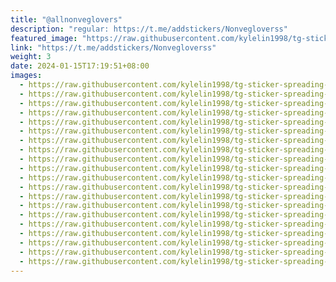```yaml
---
title: "@allnonveglovers"
description: "regular: https://t.me/addstickers/Nonvegloverss"
featured_image: "https://raw.githubusercontent.com/kylelin1998/tg-sticker-spreading-worldwide-images/main/img/095355fd-f88a-4bf9-8083-25ddeda37ae0.jpg"
link: "https://t.me/addstickers/Nonvegloverss"
weight: 3
date: 2024-01-15T17:19:51+08:00
images:
  - https://raw.githubusercontent.com/kylelin1998/tg-sticker-spreading-worldwide-images/main/img/095355fd-f88a-4bf9-8083-25ddeda37ae0.jpg
  - https://raw.githubusercontent.com/kylelin1998/tg-sticker-spreading-worldwide-images/main/img/e4edbfc6-6ebb-4224-a62e-3f81f35efb8e.jpg
  - https://raw.githubusercontent.com/kylelin1998/tg-sticker-spreading-worldwide-images/main/img/826d26df-3216-499e-a8dc-50d8a707e41f.jpg
  - https://raw.githubusercontent.com/kylelin1998/tg-sticker-spreading-worldwide-images/main/img/980b6c31-021d-4809-8adf-74fcd541f085.jpg
  - https://raw.githubusercontent.com/kylelin1998/tg-sticker-spreading-worldwide-images/main/img/b44bf2fb-e318-4f87-a6c1-046267291b16.jpg
  - https://raw.githubusercontent.com/kylelin1998/tg-sticker-spreading-worldwide-images/main/img/d4f0ba11-4972-4fd5-ab0f-45bed7198595.jpg
  - https://raw.githubusercontent.com/kylelin1998/tg-sticker-spreading-worldwide-images/main/img/88ab8894-aeec-4721-a631-922f66606589.jpg
  - https://raw.githubusercontent.com/kylelin1998/tg-sticker-spreading-worldwide-images/main/img/71e97e96-a1c6-4974-b5b4-6688a3f986bf.jpg
  - https://raw.githubusercontent.com/kylelin1998/tg-sticker-spreading-worldwide-images/main/img/fe5a6ba0-7168-4ca0-983f-e86231988176.jpg
  - https://raw.githubusercontent.com/kylelin1998/tg-sticker-spreading-worldwide-images/main/img/96e84c29-82af-43cb-b3e9-0e93b997d361.jpg
  - https://raw.githubusercontent.com/kylelin1998/tg-sticker-spreading-worldwide-images/main/img/d79d519a-adcb-4f70-949b-de8a62b52b10.jpg
  - https://raw.githubusercontent.com/kylelin1998/tg-sticker-spreading-worldwide-images/main/img/23cb6d5f-656a-4026-888e-26ed7ed921ea.jpg
  - https://raw.githubusercontent.com/kylelin1998/tg-sticker-spreading-worldwide-images/main/img/2a3813ab-0590-4be0-9f15-3b1e06e32efa.jpg
  - https://raw.githubusercontent.com/kylelin1998/tg-sticker-spreading-worldwide-images/main/img/13bba1a2-dc22-4033-a153-bd5a6fc0d881.jpg
  - https://raw.githubusercontent.com/kylelin1998/tg-sticker-spreading-worldwide-images/main/img/77c20e9f-2282-46cc-b4fe-849990b7ab87.jpg
  - https://raw.githubusercontent.com/kylelin1998/tg-sticker-spreading-worldwide-images/main/img/20f99ae1-322e-4754-b2e1-c7824bf45194.jpg
  - https://raw.githubusercontent.com/kylelin1998/tg-sticker-spreading-worldwide-images/main/img/451b41e8-1083-403b-9011-4fd7211b8678.jpg
  - https://raw.githubusercontent.com/kylelin1998/tg-sticker-spreading-worldwide-images/main/img/a1736585-10ca-4288-a3ab-480ef3a96309.jpg
  - https://raw.githubusercontent.com/kylelin1998/tg-sticker-spreading-worldwide-images/main/img/835dfb77-4264-4f22-ada7-8880bac1ad36.jpg
  - https://raw.githubusercontent.com/kylelin1998/tg-sticker-spreading-worldwide-images/main/img/13b3d4d5-4c39-4877-b597-8c6ba603aa18.jpg
---
```

